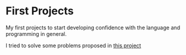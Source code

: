 # First Projects
My first projects to start developing confidence with the language and programming in general.

I tried to solve some problems proposed in [this project](https://github.com/karan/Projects.git)
